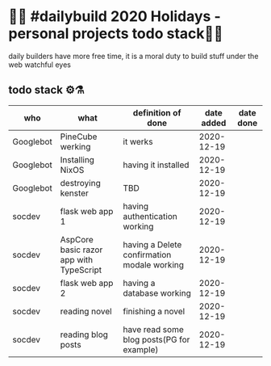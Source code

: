 # 🎄🎄 #dailybuild 2020 Holidays - personal projects todo stack🎄🎄
daily builders have more free time, it is a moral duty to build stuff under the web watchful eyes

## todo stack ⚙️⚗️

| who | what | definition of done | date added | date done |
|---|--------|--------------------|----------|-------------|
| Googlebot  | PineCube werking   | it werks | 2020-12-19 |  |
| Googlebot  | Installing NixOS   | having it installed | 2020-12-19 |  |
| Googlebot  | destroying kenster | TBD | 2020-12-19 |  |
| socdev     | flask web app 1    | having authentication working | 2020-12-19 |  |
| socdev     | AspCore basic razor app with TypeScript | having a Delete confirmation modale working | 2020-12-19 |  |
| socdev     | flask web app 2 | having a database working  | 2020-12-19 |  |
| socdev     | reading novel | finishing a novel | 2020-12-19 |  |
| socdev     | reading blog posts | have read some blog posts(PG for example) | 2020-12-19 |  |
